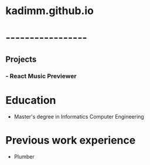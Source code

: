 # kadimm.github.io
# -----------------

## Projects
### - React Music Previewer

# Education
- Master's degree in Informatics Computer Engineering

# Previous work experience
- Plumber
